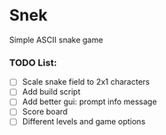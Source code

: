# Snek
Simple ASCII snake game

### TODO List:
- [ ] Scale snake field to 2x1 characters
- [ ] Add build script
- [ ] Add better gui: prompt info message
- [ ] Score board
- [ ] Different levels and game options
